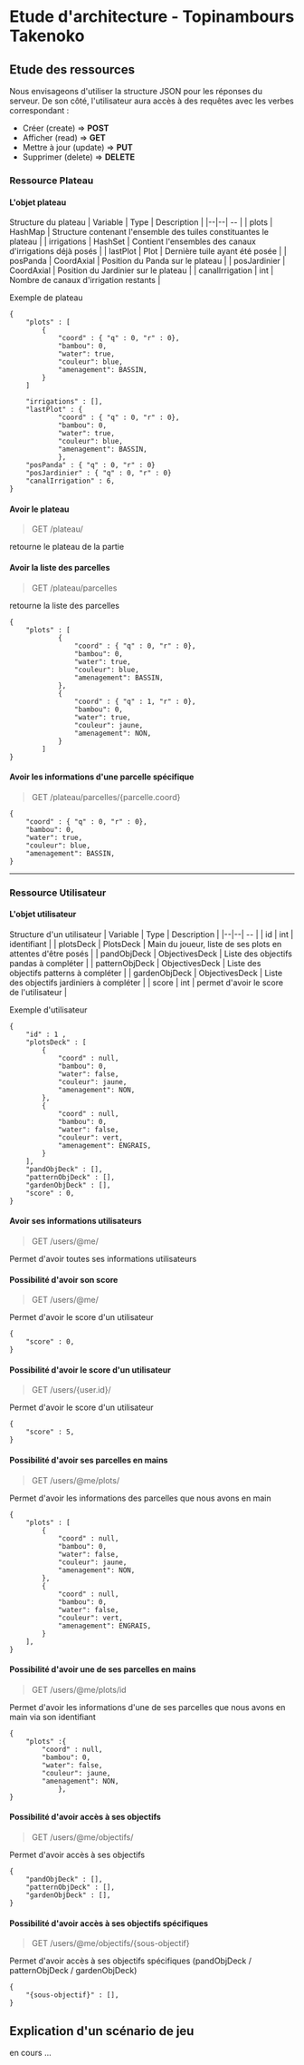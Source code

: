 # Etude d'architecture - Topinambours Takenoko
## Etude des ressources
Nous envisageons d'utiliser la structure JSON pour les réponses du serveur.
De son côté, l'utilisateur aura accès à des requêtes avec les verbes correspondant :
-   Créer (create) =>  **POST**
-   Afficher (read) =>  **GET**
-   Mettre à jour (update) =>  **PUT**
-   Supprimer (delete) =>  **DELETE** 


### Ressource Plateau
#### L'objet plateau

Structure du plateau
| Variable | Type | Description |
|--|--| -- |
| plots | HashMap | Structure contenant l'ensemble des tuiles constituantes le plateau |
| irrigations | HashSet | Contient l'ensembles des canaux d'irrigations déjà posés |
| lastPlot | Plot | Dernière tuile ayant été posée |
| posPanda | CoordAxial | Position du Panda sur le plateau |
| posJardinier | CoordAxial | Position du Jardinier sur le plateau |
| canalIrrigation | int | Nombre de canaux d'irrigation restants |

Exemple de plateau

    {
    	"plots" : [
	    	{
		    	"coord" : { "q" : 0, "r" : 0},
				"bambou": 0,
				"water": true,
				"couleur": blue,
				"amenagement": BASSIN,
		    }
		]
		
    	"irrigations" : [],
    	"lastPlot" : {
		    	"coord" : { "q" : 0, "r" : 0},
				"bambou": 0,
				"water": true,
				"couleur": blue,
				"amenagement": BASSIN,
			    },
    	"posPanda" : { "q" : 0, "r" : 0}
    	"posJardinier" : { "q" : 0, "r" : 0}
    	"canalIrrigation" : 6,
    }


#### Avoir le plateau
> GET /plateau/

retourne le plateau de la partie

#### Avoir la liste des parcelles
> GET /plateau/parcelles

retourne la liste des parcelles

    {
	    "plots" : [
		    	{
			    	"coord" : { "q" : 0, "r" : 0},
					"bambou": 0,
					"water": true,
					"couleur": blue,
					"amenagement": BASSIN,
			    },
			    {
			    	"coord" : { "q" : 1, "r" : 0},
					"bambou": 0,
					"water": true,
					"couleur": jaune,
					"amenagement": NON,
			    }
			]
	}

#### Avoir les informations d'une parcelle spécifique
> GET /plateau/parcelles/{parcelle.coord}

    {
		"coord" : { "q" : 0, "r" : 0},
		"bambou": 0,
		"water": true,
		"couleur": blue,
		"amenagement": BASSIN,
	}

___

### Ressource Utilisateur
#### L'objet utilisateur
Structure d'un utilisateur
| Variable | Type | Description |
|--|--| -- |
| id | int | identifiant |
| plotsDeck | PlotsDeck | Main du joueur, liste de ses plots en attentes d'être posés |
| pandObjDeck | ObjectivesDeck | Liste des objectifs pandas à compléter |
| patternObjDeck | ObjectivesDeck | Liste des objectifs patterns à compléter |
| gardenObjDeck | ObjectivesDeck | Liste des objectifs jardiniers à compléter |
| score | int | permet d'avoir le score de l'utilisateur |

Exemple d'utilisateur

    {
	    "id" : 1 ,
	    "plotsDeck" : [
		    {
				"coord" : null,
				"bambou": 0,
				"water": false,
				"couleur": jaune,
				"amenagement": NON,
			},
			{
				"coord" : null,
				"bambou": 0,
				"water": false,
				"couleur": vert,
				"amenagement": ENGRAIS,
			}
	    ],
	    "pandObjDeck" : [],
	    "patternObjDeck" : [],
	    "gardenObjDeck" : [],
	    "score" : 0,
	}

#### Avoir ses informations utilisateurs
> GET /users/@me/

Permet d'avoir toutes ses informations utilisateurs

#### Possibilité d'avoir son score
> GET /users/@me/

Permet d'avoir le score d'un utilisateur

    {
	    "score" : 0,
	}

#### Possibilité d'avoir le score d'un utilisateur 
> GET /users/{user.id}/

Permet d'avoir le score d'un utilisateur

    {
	    "score" : 5,
	}
#### Possibilité d'avoir ses parcelles en mains
> GET /users/@me/plots/

Permet d'avoir les informations des parcelles que nous avons en main

    {
	    "plots" : [
		    {
				"coord" : null,
				"bambou": 0,
				"water": false,
				"couleur": jaune,
				"amenagement": NON,
			},
			{
				"coord" : null,
				"bambou": 0,
				"water": false,
				"couleur": vert,
				"amenagement": ENGRAIS,
			}
	    ],
    }
    
#### Possibilité d'avoir une de ses parcelles en mains
> GET /users/@me/plots/id

Permet d'avoir les informations d'une de ses parcelles que nous avons en main via son identifiant

    {
	    "plots" :{
			"coord" : null,
			"bambou": 0,
			"water": false,
			"couleur": jaune,
			"amenagement": NON,
				},
    }

#### Possibilité d'avoir accès à ses objectifs
> GET /users/@me/objectifs/

Permet d'avoir accès à ses objectifs

	{
	    "pandObjDeck" : [],
	    "patternObjDeck" : [],
	    "gardenObjDeck" : [],
	}

#### Possibilité d'avoir accès à ses objectifs spécifiques
> GET /users/@me/objectifs/{sous-objectif}

Permet d'avoir accès à ses objectifs spécifiques (pandObjDeck / patternObjDeck / gardenObjDeck)

	{
	    "{sous-objectif}" : [],
	}
	
## Explication d'un scénario de jeu

en cours ...
